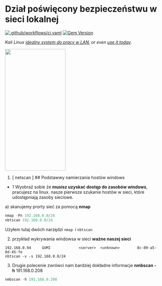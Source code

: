 # Dział poświęcony bezpieczeństwu w sieci lokalnej
[![.github/workflows/ci.yaml](https://github.com/pages-themes/hacker/actions/workflows/ci.yaml/badge.svg)](https://github.com/pages-themes/hacker/actions/workflows/ci.yaml) [![Gem Version](https://badge.fury.io/rb/jekyll-theme-hacker.svg)]( https://github.com/bartdurak/char)

*Kali Linux  [idealny system do pracy w LAN](https://www.kali.org), or even [use it today](#usage).*

<img height="400" src="/1a/assets/images/nethunter-pro-5.jpg" width="200"/>

1. [ netscan ] ## Podstawwy namierzania hostów windows 
* 1 Wyobraź sobie że **musisz uzyskać dostęp do zasobów windows**, pracujesz na linux.
nasze pierwsze szukanie hostów w sieci, które udostępniają zasoby sieciowe.

a) skanujemy prorty sieć za pomocą **nmap**
```javascript
nmap -Pn 192.168.0.0/24
nbtscan 192.168.0.0/24
```
Użyłem tutaj dwóch narzędzi `nmap `i `nbtscan`

2. przykład wykrywania windowsa w sieci **ważne naszej sieci**

 ```   wynik z nbtscan
192.168.0.94     GUMI             <server>  <unknown>        8c-89-a5-0d-45-fe
 nbtscan -v -s 192.168.0.0/24
```

3. Drugie polecenie zwrówci nam bardziej dokładne informacje **nmbscan -h** 191.168.0.208
````javascript
nmbscan -h 191.168.0.208
````